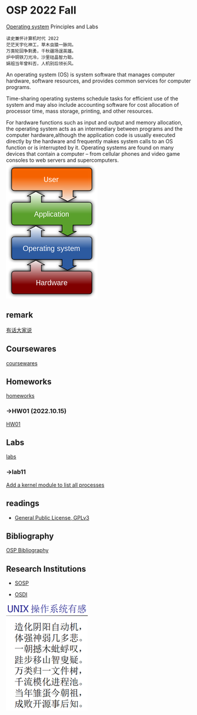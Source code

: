 # OSP 2022 Fall
[Operating system](https://en.wikipedia.org/wiki/Operating_system) Principles and Labs

```
读史兼怀计算机时代 2022
茫茫天宇化神工，草木虫猿一脉同。
万类轮回争剩勇，千秋疆场逞英雄。
炉中铜铁刀光冷，沙里硅晶智力聪。
娲祖当年曾料否，人机别后领长风。
```

An operating system (OS) is system software that manages computer hardware, software resources, and provides common services for computer programs.

Time-sharing operating systems schedule tasks for efficient use of the system and may also include accounting software for cost allocation of processor time, mass storage, printing, and other resources.

For hardware functions such as input and output and memory allocation, the operating system acts as an intermediary between programs and the computer hardware,although the application code is usually executed directly by the hardware and frequently makes system calls to an OS function or is interrupted by it. Operating systems are found on many devices that contain a computer – from cellular phones and video game consoles to web servers and supercomputers.
![Operating System](/others/Operating_system_placement.svg.png)

## remark
[有话大家说](/remark)

## Coursewares
[coursewares](/coursewares)

## Homeworks
[homeworks](/homeworks)

### ->HW01 (2022.10.15)
[HW01](/homeworks)

## Labs
[labs](/labs)

### ->lab11
[Add a kernel module to list all processes](lab11linuxkernelmodulesimple)

## readings
* [General Public License, GPLv3](https://www.gnu.org/licenses/gpl-3.0.en.html)

## Bibliography
[OSP Bibliography](/bibs)


## Research Institutions

* [SOSP](http://www.sosp.org/)

* [OSDI](https://www.usenix.org/conference/osdi20)

![UNIX](/others/unix_poem.png)

